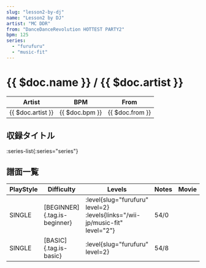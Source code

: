 ```yaml
---
slug: "lesson2-by-dj"
name: "Lesson2 by DJ"
artist: "MC DDR"
from: "DanceDanceRevolution HOTTEST PARTY2"
bpm: 125
series:
  - "furufuru"
  - "music-fit"
---
```


# {{ $doc.name }} / {{ $doc.artist }}

|Artist|BPM|From|
|------|---|----|
|{{ $doc.artist }}|{{ $doc.bpm }}|{{ $doc.from }}|

## 収録タイトル

:series-list{:series="series"}

## 譜面一覧

|PlayStyle|Difficulty|Levels|Notes|Movie|
|---------|----------|------|-----|-----|
|SINGLE|[BEGINNER]{.tag.is-beginner}|<div class="field is-grouped is-grouped-multiline"> :level{slug="furufuru" level=2} :levels{links="/wii-jp/music-fit" level="2"}</div>|54/0||
|SINGLE|[BASIC]{.tag.is-basic}|<div class="field is-grouped is-grouped-multiline"> :level{slug="furufuru" level=2}</div>|54/8||
